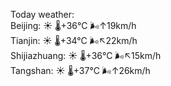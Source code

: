 Today weather:  
Beijing: ☀️   🌡️+36°C 🌬️↑19km/h  
Tianjin: ☀️   🌡️+34°C 🌬️↖22km/h  
Shijiazhuang: ☀️   🌡️+36°C 🌬️↖15km/h  
Tangshan: ☀️   🌡️+37°C 🌬️↑26km/h  
